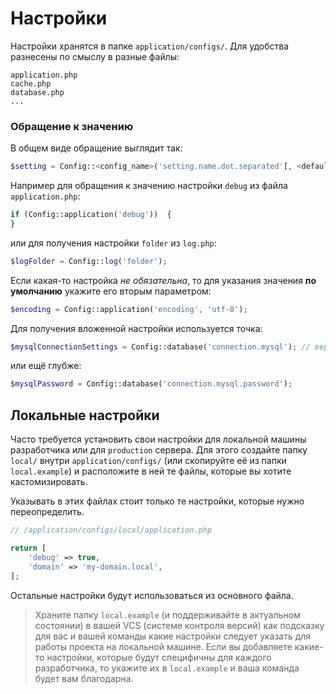 Настройки
=========

Настройки хранятся в папке `application/configs/`.
Для удобства разнесены по смыслу в разные файлы:

    application.php
    cache.php
    database.php
    ...

### Обращение к значению

В общем виде обращение выглядит так:
```php
$setting = Config::<config_name>('setting.name.dot.separated'[, <default_value>]);
```
Например для обращения к значению настройки `debug` из файла `application.php`:
```php
if (Config::application('debug'))  {
}
```
или для получения настройки `folder` из `log.php`:
```php
$logFolder = Config::log('folder');
```

Если какая-то настройка _не обязательна_, то для указания значения **по умолчанию** укажите его вторым параметром:
```php
$encoding = Config::application('encoding', 'utf-8');
```

Для получения вложенной настройки используется точка:
```php
$mysqlConnectionSettings = Config::database('connection.mysql'); // вернёт массив (как это прописано в database.php)
```
или ещё глубже:
```php
$mysqlPassword = Config::database('connection.mysql.password');
```


Локальные настройки
-------------------

Часто требуется установить свои настройки для локальной машины разработчика или для `production` сервера.
Для этого создайте папку `local/` внутри `application/configs/` (или скопируйте её из папки `local.example`)
и расположите в ней те файлы, которые вы хотите кастомизировать.

Указывать в этих файлах стоит только те настройки, которые нужно переопределить.

```php
// /application/configs/local/application.php

return [
    'debug' => true,
    'domain' => 'my-domain.local',
];
```
Остальные настройки будут использоваться из основного файла.

> Храните папку `local.example` (и поддерживайте в актуальном состоянии) в вашей VCS (системе контроля версий)
> как подсказку для вас и вашей команды какие настройки следует указать для работы проекта на локальной машине.
> Если вы добавляете какие-то настройки, которые будут специфичны для каждого разработчика, то укажите их в
> `local.example` и ваша команда будет вам благодарна.

